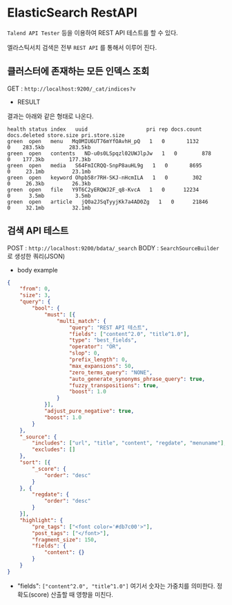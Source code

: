 # ElasticSearch RestAPI

`Talend API Tester` 등을 이용하여 REST API 테스트를 할 수 있다.

엘라스틱서치 검색은 전부 `REST API` 를 통해서 이루어 진다.

## 클러스터에 존재하는 모든 인덱스 조회

GET : `http://localhost:9200/_cat/indices?v`

- RESULT

결과는 아래와 같은 형태로 나온다.

```
health status index   uuid                   pri rep docs.count docs.deleted store.size pri.store.size
green  open   menu   Mq0MIU6UT76mYfOAvhH_pQ   1   0       1132            0    283.5kb        283.5kb
green  open   contents   ND-u0s0LSpqzl02UWJlpJw   1   0        878            0    177.3kb        177.3kb
green  open   media   S64FmICRQQ-SnpP8auHL9g   1   0       8695            0     23.1mb         23.1mb
green  open   keyword Ohpb58r7RH-SKJ-nHcmILA   1   0        302            0     26.3kb         26.3kb
green  open   file   Y9T6C2yERQWJ2F_q8-KvcA   1   0      12234            0      3.5mb          3.5mb
green  open   article   jQ0a2JSqTyyjKk7a4AD0Zg   1   0      21846            0     32.1mb         32.1mb
```

## 검색 API 테스트

POST : `http://localhost:9200/bdata/_search`
BODY : `SearchSourceBuilder` 로 생성한 쿼리(JSON)

- body example

```json
{
	"from": 0,
	"size": 3,
	"query": {
		"bool": {
			"must": [{
				"multi_match": {
					"query": "REST API 테스트",
					"fields": ["content^2.0", "title^1.0"],
					"type": "best_fields",
					"operator": "OR",
					"slop": 0,
					"prefix_length": 0,
					"max_expansions": 50,
					"zero_terms_query": "NONE",
					"auto_generate_synonyms_phrase_query": true,
					"fuzzy_transpositions": true,
					"boost": 1.0
				}
			}],
			"adjust_pure_negative": true,
			"boost": 1.0
		}
	},
	"_source": {
		"includes": ["url", "title", "content", "regdate", "menuname"],
		"excludes": []
	},
	"sort": [{
		"_score": {
			"order": "desc"
		}
	}, {
		"regdate": {
			"order": "desc"
		}
	}],
	"highlight": {
		"pre_tags": ["<font color='#db7c00'>"],
		"post_tags": ["</font>"],
		"fragment_size": 150,
		"fields": {
			"content": {}
		}
	}
}
```

- "fields": `["content^2.0", "title^1.0"]` 여기서 숫자는 가중치를 의미한다. 정확도(score) 산출할 때 영향을 미친다.
